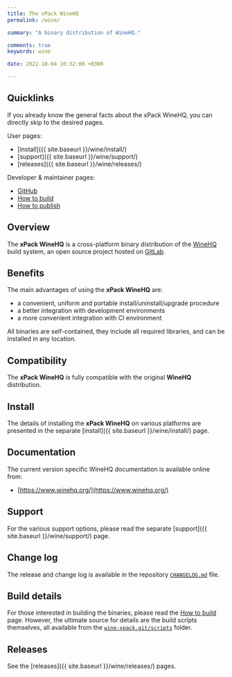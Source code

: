 ```yaml
---
title: The xPack WineHQ
permalink: /wine/

summary: "A binary distribution of WineHQ."

comments: true
keywords: wine

date: 2022-10-04 10:32:00 +0300

---
```


## Quicklinks

If you already know the general facts about the xPack WineHQ, you can
directly skip to the desired pages.

User pages:

- [install]({{ site.baseurl }}/wine/install/)
- [support]({{ site.baseurl }}/wine/support/)
- [releases]({{ site.baseurl }}/wine/releases/)

Developer & maintainer pages:

- [GitHub](https://github.com/xpack-dev-tools/wine-xpack/)
- [How to build](https://github.com/xpack-dev-tools/wine-xpack/blob/xpack/README-BUILD.md)
- [How to publish](https://github.com/xpack-dev-tools/wine-xpack/blob/xpack/README-RELEASE.md)

## Overview

The **xPack WineHQ** is a cross-platform binary distribution of the
[WineHQ](https://www.winehq.org) build system,
an open source project hosted on
[GitLab](https://gitlab.winehq.org/).

## Benefits

The main advantages of using the **xPack WineHQ** are:

- a convenient, uniform and portable install/uninstall/upgrade procedure
- a better integration with development environments
- a more convenient integration with CI environment

All binaries are self-contained, they include all required libraries,
and can be installed in any location.

## Compatibility

The **xPack WineHQ** is fully compatible with the original **WineHQ**
distribution.

## Install

The details of installing the **xPack WineHQ** on various platforms are
presented in the separate
[install]({{ site.baseurl }}/wine/install/) page.

## Documentation

The current version specific WineHQ documentation is available online from:

- [https://www.winehq.org/](https://www.winehq.org/)

## Support

For the various support options, please read the separate
[support]({{ site.baseurl }}/wine/support/) page.

## Change log

The release and change log is available in the repository
[`CHANGELOG.md`](https://github.com/xpack-dev-tools/wine-xpack/blob/xpack/CHANGELOG.md) file.

## Build details

For those interested in building the binaries, please read the
[How to build](https://github.com/xpack-dev-tools/wine-xpack/blob/xpack/README-BUILD.md)
page.
However, the ultimate source for details are the build scripts themselves,
all available from the
[`wine-xpack.git/scripts`](https://github.com/xpack-dev-tools/wine-xpack/tree/xpack/scripts/)
folder.

## Releases

See the [releases]({{ site.baseurl }}/wine/releases/) pages.
